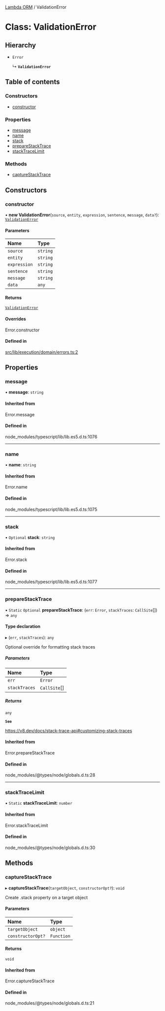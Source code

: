 [Lambda ORM](../README.md) / ValidationError

# Class: ValidationError

## Hierarchy

- `Error`

  ↳ **`ValidationError`**

## Table of contents

### Constructors

- [constructor](ValidationError.md#constructor)

### Properties

- [message](ValidationError.md#message)
- [name](ValidationError.md#name)
- [stack](ValidationError.md#stack)
- [prepareStackTrace](ValidationError.md#preparestacktrace)
- [stackTraceLimit](ValidationError.md#stacktracelimit)

### Methods

- [captureStackTrace](ValidationError.md#capturestacktrace)

## Constructors

### constructor

• **new ValidationError**(`source`, `entity`, `expression`, `sentence`, `message`, `data?`): [`ValidationError`](ValidationError.md)

#### Parameters

| Name | Type |
| :------ | :------ |
| `source` | `string` |
| `entity` | `string` |
| `expression` | `string` |
| `sentence` | `string` |
| `message` | `string` |
| `data` | `any` |

#### Returns

[`ValidationError`](ValidationError.md)

#### Overrides

Error.constructor

#### Defined in

[src/lib/execution/domain/errors.ts:2](https://github.com/FlavioLionelRita/lambdaorm/blob/d4e23658/src/lib/execution/domain/errors.ts#L2)

## Properties

### message

• **message**: `string`

#### Inherited from

Error.message

#### Defined in

node_modules/typescript/lib/lib.es5.d.ts:1076

___

### name

• **name**: `string`

#### Inherited from

Error.name

#### Defined in

node_modules/typescript/lib/lib.es5.d.ts:1075

___

### stack

• `Optional` **stack**: `string`

#### Inherited from

Error.stack

#### Defined in

node_modules/typescript/lib/lib.es5.d.ts:1077

___

### prepareStackTrace

▪ `Static` `Optional` **prepareStackTrace**: (`err`: `Error`, `stackTraces`: `CallSite`[]) => `any`

#### Type declaration

▸ (`err`, `stackTraces`): `any`

Optional override for formatting stack traces

##### Parameters

| Name | Type |
| :------ | :------ |
| `err` | `Error` |
| `stackTraces` | `CallSite`[] |

##### Returns

`any`

**`See`**

https://v8.dev/docs/stack-trace-api#customizing-stack-traces

#### Inherited from

Error.prepareStackTrace

#### Defined in

node_modules/@types/node/globals.d.ts:28

___

### stackTraceLimit

▪ `Static` **stackTraceLimit**: `number`

#### Inherited from

Error.stackTraceLimit

#### Defined in

node_modules/@types/node/globals.d.ts:30

## Methods

### captureStackTrace

▸ **captureStackTrace**(`targetObject`, `constructorOpt?`): `void`

Create .stack property on a target object

#### Parameters

| Name | Type |
| :------ | :------ |
| `targetObject` | `object` |
| `constructorOpt?` | `Function` |

#### Returns

`void`

#### Inherited from

Error.captureStackTrace

#### Defined in

node_modules/@types/node/globals.d.ts:21
